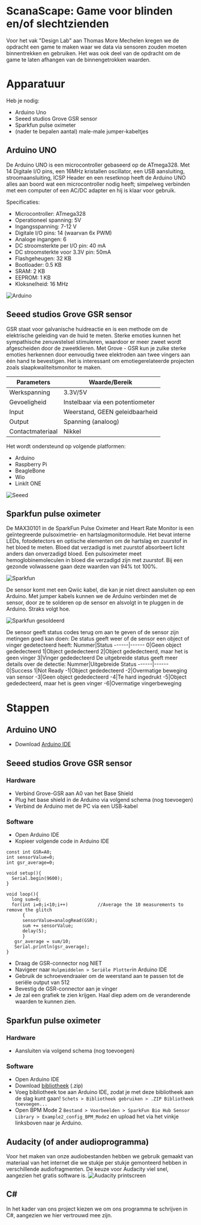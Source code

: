 # ScanaScape: Game voor blinden en/of slechtzienden
Voor het vak "Design Lab" aan Thomas More Mechelen kregen we de opdracht een game te maken waar we data via sensoren zouden moeten binnentrekken en gebruiken. Het was ook deel van de opdracht om de game te laten afhangen van de binnengetrokken waarden.
# Apparatuur
Heb je nodig:
- Arduino Uno
- Seeed studios Grove GSR sensor
- Sparkfun pulse oximeter
- (nader te bepalen aantal) male-male jumper-kabeltjes
## Arduino UNO
De Arduino UNO is een microcontroller gebaseerd op de ATmega328. Met 14 Digitale I/O pins, een 16MHz kristallen oscillator, een USB aansluiting, stroomaansluiting, ICSP Header en een resetknop heeft de Arduino UNO alles aan boord wat een microcontroller nodig heeft; simpelweg verbinden met een computer of een AC/DC adapter en hij is klaar voor gebruik.

Specificaties:
- Microcontroller: ATmega328
- Operationeel spanning: 5V
- Ingangsspanning: 7-12 V
- Digitale I/O pins: 14 (waarvan 6x PWM)
- Analoge ingangen: 6
- DC stroomsterkte per I/O pin: 40 mA
- DC stroomsterkte voor 3.3V pin: 50mA
- Flashgeheugen: 32 KB
- Bootloader: 0.5 KB
- SRAM: 2 KB
- EEPROM: 1 KB
- Kloksnelheid: 16 MHz

![Arduino](arduino.jpg)
## Seeed studios Grove GSR sensor
GSR staat voor galvanische huidreactie en is een methode om de elektrische geleiding van de huid te meten. Sterke emoties kunnen het sympathische zenuwstelsel stimuleren, waardoor er meer zweet wordt afgescheiden door de zweetklieren. Met Grove - GSR kun je zulke sterke emoties herkennen door eenvoudig twee elektroden aan twee vingers aan één hand te bevestigen. Het is interessant om emotiegerelateerde projecten zoals slaapkwaliteitsmonitor te maken.

Parameters|Waarde/Bereik
----------|-------------
Werkspanning|3.3V/5V
Gevoeligheid|Instelbaar via een potentiometer
Input|Weerstand, GEEN geleidbaarheid
Output|Spanning (analoog)
Contactmateriaal|Nikkel

Het wordt ondersteund op volgende platformen:
- Arduino
- Raspberry Pi
- BeagleBone
- Wio
- LinkIt ONE

![Seeed](seeed.jpg)
## Sparkfun pulse oximeter
De MAX30101 in de SparkFun Pulse Oximeter and Heart Rate Monitor is een geïntegreerde pulsoximetrie- en hartslagmonitormodule. Het bevat interne LEDs, fotodetectors en optische elementen om de hartslag en zuurstof in het bloed te meten. Bloed dat verzadigd is met zuurstof absorbeert licht anders dan onverzadigd bloed. Een pulsoximeter meet hemoglobinemoleculen in bloed die verzadigd zijn met zuurstof. Bij een gezonde volwassene gaan deze waarden van 94% tot 100%.

![Sparkfun](sparkfun.jpg)

De sensor komt met een Qwiic kabel, die kan je niet direct aansluiten op een Arduino. Met jumper kabels kunnen we de Arduino verbinden met de sensor, door ze te solderen op de sensor en alsvolgt in te pluggen in de Arduino. Straks volgt hoe.

![Sparkfun gesoldeerd](sparkfun2.jpg)

De sensor geeft status codes terug om aan te geven of de sensor zijn metingen goed kan doen:
De status geeft weer of de sensor een object of vinger gedetecteerd heeft:
Nummer|Status
------|------
0|Geen object gededecteerd
1|Object gededecteerd
2|Object gededecteerd, maar het is geen vinger
3|Vinger gededecteerd
De uitgebreide  status geeft meer details over de detectie:
Nummer|Uitgebreide Status
------|------
0|Success
1|Not Ready
-1|Object gededecteerd
-2|Overmatige beweging van sensor
-3|Geen object gededecteerd
-4|Te hard ingedrukt
-5|Object gededecteerd, maar het is geen vinger
-6|Overmatige vingerbeweging
# Stappen
## Arduino UNO
- Download [Arduino IDE](https://www.arduino.cc/en/Main/Software)
## Seeed studios Grove GSR sensor
### Hardware
- Verbind Grove-GSR aan A0 van het Base Shield
- Plug het base shield in de Arduino via volgend schema (nog toevoegen)
- Verbind de Arduino met de PC via een USB-kabel
### Software
- Open Arduino IDE
- Kopieer volgende code in Arduino IDE
```
const int GSR=A0;
int sensorValue=0;
int gsr_average=0;

void setup(){
  Serial.begin(9600);
}

void loop(){
  long sum=0;
  for(int i=0;i<10;i++)           //Average the 10 measurements to remove the glitch
      {
      sensorValue=analogRead(GSR);
      sum += sensorValue;
      delay(5);
      }
   gsr_average = sum/10;
   Serial.println(gsr_average);
}
```
- Draag de GSR-connector nog NIET
- Navigeer naar `Hulpmiddelen > Seriële Plotter`in Arduino IDE
- Gebruik de schroevendraaier om de weerstand aan te passen tot de seriële output van 512
- Bevestig de GSR-connector aan je vinger
- Je zal een grafiek te zien krijgen. Haal diep adem om de veranderende waarden te kunnen zien.
## Sparkfun pulse oximeter
### Hardware
- Aansluiten via volgend schema (nog toevoegen)
### Software
- Open Arduino IDE
- Download [bibliotheek](https://github.com/sparkfun/SparkFun_Bio_Sensor_Hub_Library/archive/master.zip) (.zip)
- Voeg bibliotheek toe aan Arduino IDE, zodat je met deze bibliotheek aan de slag kunt gaan! `Schets > Bibliotheek gebruiken > .ZIP Bibliotheek toevoegen...`
- Open BPM Mode 2 `Bestand > Voorbeelden > SparkFun Bio Hub Sensor Library > Example2_config_BPM_Mode2` en upload het via het vinkje linksboven naar je Arduino.
## Audacity (of ander audioprogramma)
Voor het maken van onze audiobestanden hebben we gebruik gemaakt van materiaal van het internet die we stukje per stukje gemonteerd hebben in verschillende audiofragmenten. De keuze voor Audacity viel snel, aangezien het gratis software is.
![Audacity printscreen](audacity.JPG)
## C#
In het kader van ons project kiezen we om ons programma te schrijven in C#, aangezien we hier vertrouwd mee zijn.
